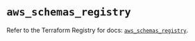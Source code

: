 # `aws_schemas_registry`

Refer to the Terraform Registry for docs: [`aws_schemas_registry`](https://registry.terraform.io/providers/hashicorp/aws/4.67.0/docs/resources/schemas_registry).
